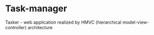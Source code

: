 # Task-manager
Tasker - web application realized by HMVC (hierarchical model-view-controller) architecture
